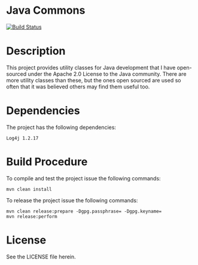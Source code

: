 Java Commons
============

[<img src="https://api.travis-ci.org/rbuck/java-commons.png?branch=master" alt="Build Status" />](http://travis-ci.org/rbuck/java-commons)

# Description

This project provides utility classes for Java development that I have open-sourced
under the Apache 2.0 License to the Java community. There are more utility classes
than these, but the ones open sourced are used so often that it was believed others
may find them useful too.

# Dependencies

The project has the following dependencies:

    Log4j 1.2.17

# Build Procedure

To compile and test the project issue the following commands:

    mvn clean install

To release the project issue the following commands:

    mvn clean release:prepare -Dgpg.passphrase= -Dgpg.keyname=
    mvn release:perform

# License

See the LICENSE file herein.
